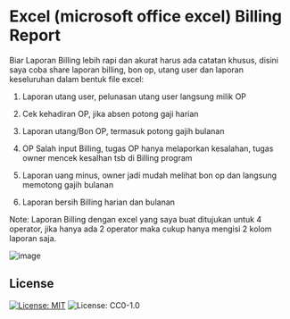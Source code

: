 # Excel (microsoft office excel) Billing Report

Biar Laporan Billing lebih rapi dan akurat harus ada catatan khusus, disini saya coba share laporan billing, bon op, utang user dan laporan keseluruhan dalam bentuk file excel:

1. Laporan utang user, pelunasan utang user langsung milik OP

2. Cek kehadiran OP, jika absen potong gaji harian

3. Laporan utang/Bon OP, termasuk potong gajih bulanan

4. OP Salah input Billing, tugas OP hanya melaporkan kesalahan,  tugas owner mencek kesalhan tsb di Billing program

5. Laporan uang minus, owner jadi mudah melihat bon op dan langsung memotong gajih bulanan
6. Laporan bersih Billing harian dan bulanan

Note:
Laporan Billing dengan excel yang saya buat ditujukan untuk 4 operator, jika hanya ada 2 operator maka cukup hanya mengisi 2 kolom laporan saja.

![image](https://user-images.githubusercontent.com/42666125/147881078-eb1e15a5-ac36-42c8-bb8b-ad38423b5df6.png)

## <b>License</b><br>
[![License: MIT](https://img.shields.io/badge/License-MIT-yellow.svg)](https://opensource.org/licenses/MIT)
![License: CC0-1.0](https://img.shields.io/badge/License-CC0_1.0-lightgrey.svg)
